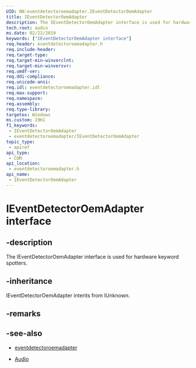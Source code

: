 ```yaml
---
UID: NN:eventdetectoroemadapter.IEventDetectorOemAdapter
title: IEventDetectorOemAdapter
description: The IEventDetectorOemAdapter interface is used for hardware keyword spotters.
tech.root: audio
ms.date: 02/22/2019
keywords: ["IEventDetectorOemAdapter interface"]
req.header: eventdetectoroemadapter.h
req.include-header: 
req.target-type: 
req.target-min-winverclnt: 
req.target-min-winversvr: 
req.umdf-ver: 
req.ddi-compliance: 
req.unicode-ansi: 
req.idl: eventdetectoroemadapter.idl
req.max-support: 
req.namespace: 
req.assembly: 
req.type-library: 
targetos: Windows
ms.custom: 19H1
f1_keywords:
 - IEventDetectorOemAdapter
 - eventdetectoroemadapter/IEventDetectorOemAdapter
topic_type:
 - apiref
api_type:
 - COM
api_location:
 - eventdetectoroemadapter.h
api_name:
 - IEventDetectorOemAdapter
---
```


# IEventDetectorOemAdapter interface


## -description

The IEventDetectorOemAdapter interface is used for hardware keyword spotters.

## -inheritance

IEventDetectorOemAdapter interits from IUnknown.

## -remarks

## -see-also

- [eventdetectoroemadapter](../eventdetectoroemadapter/index.md)

- [Audio](../_audio/index.md)

